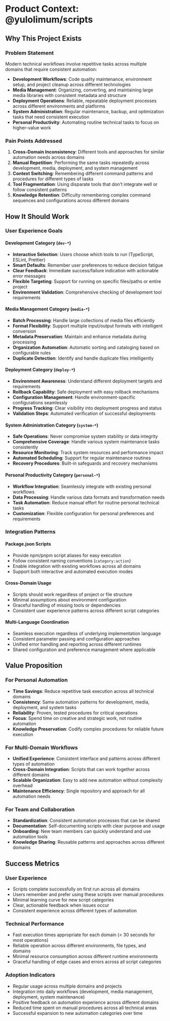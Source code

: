 # Product Context: @yulolimum/scripts

## Why This Project Exists

### Problem Statement

Modern technical workflows involve repetitive tasks across multiple domains that require consistent automation:

- **Development Workflows**: Code quality maintenance, environment setup, and project cleanup across different technologies
- **Media Management**: Organizing, converting, and maintaining large media libraries with consistent metadata and structure
- **Deployment Operations**: Reliable, repeatable deployment processes across different environments and platforms
- **System Administration**: Regular maintenance, backup, and optimization tasks that need consistent execution
- **Personal Productivity**: Automating routine technical tasks to focus on higher-value work

### Pain Points Addressed

1. **Cross-Domain Inconsistency**: Different tools and approaches for similar automation needs across domains
2. **Manual Repetition**: Performing the same tasks repeatedly across development, media, deployment, and system management
3. **Context Switching**: Remembering different command patterns and procedures for different types of tasks
4. **Tool Fragmentation**: Using disparate tools that don't integrate well or follow consistent patterns
5. **Knowledge Retention**: Difficulty remembering complex command sequences and configurations across different domains

## How It Should Work

### User Experience Goals

#### Development Category (`dev-*`)
- **Interactive Selection**: Users choose which tools to run (TypeScript, ESLint, Prettier)
- **Smart Defaults**: Remember user preferences to reduce decision fatigue
- **Clear Feedback**: Immediate success/failure indication with actionable error messages
- **Flexible Targeting**: Support for running on specific files/paths or entire project
- **Environment Validation**: Comprehensive checking of development tool requirements

#### Media Management Category (`media-*`)
- **Batch Processing**: Handle large collections of media files efficiently
- **Format Flexibility**: Support multiple input/output formats with intelligent conversion
- **Metadata Preservation**: Maintain and enhance metadata during processing
- **Organization Automation**: Automatic sorting and cataloging based on configurable rules
- **Duplicate Detection**: Identify and handle duplicate files intelligently

#### Deployment Category (`deploy-*`)
- **Environment Awareness**: Understand different deployment targets and requirements
- **Rollback Capability**: Safe deployment with easy rollback mechanisms
- **Configuration Management**: Handle environment-specific configurations seamlessly
- **Progress Tracking**: Clear visibility into deployment progress and status
- **Validation Steps**: Automated verification of successful deployments

#### System Administration Category (`system-*`)
- **Safe Operations**: Never compromise system stability or data integrity
- **Comprehensive Coverage**: Handle various system maintenance tasks consistently
- **Resource Monitoring**: Track system resources and performance impact
- **Automated Scheduling**: Support for regular maintenance routines
- **Recovery Procedures**: Built-in safeguards and recovery mechanisms

#### Personal Productivity Category (`personal-*`)
- **Workflow Integration**: Seamlessly integrate with existing personal workflows
- **Data Processing**: Handle various data formats and transformation needs
- **Task Automation**: Reduce manual effort for routine personal technical tasks
- **Customization**: Flexible configuration for personal preferences and requirements

### Integration Patterns

#### Package.json Scripts
- Provide npm/pnpm script aliases for easy execution
- Follow consistent naming conventions (`category:action`)
- Enable integration with existing workflows across all domains
- Support both interactive and automated execution modes

#### Cross-Domain Usage
- Scripts should work regardless of project or file structure
- Minimal assumptions about environment configuration
- Graceful handling of missing tools or dependencies
- Consistent user experience patterns across different script categories

#### Multi-Language Coordination
- Seamless execution regardless of underlying implementation language
- Consistent parameter passing and configuration approaches
- Unified error handling and reporting across different runtimes
- Shared configuration and preference management where applicable

## Value Proposition

### For Personal Automation
- **Time Savings**: Reduce repetitive task execution across all technical domains
- **Consistency**: Same automation patterns for development, media, deployment, and system tasks
- **Reliability**: Proven, tested procedures for critical operations
- **Focus**: Spend time on creative and strategic work, not routine automation
- **Knowledge Preservation**: Codify complex procedures for reliable future execution

### For Multi-Domain Workflows
- **Unified Experience**: Consistent interface and patterns across different types of automation
- **Cross-Domain Integration**: Scripts that can work together across different domains
- **Scalable Organization**: Easy to add new automation without complexity overhead
- **Maintenance Efficiency**: Single repository and approach for all automation needs

### For Team and Collaboration
- **Standardization**: Consistent automation processes that can be shared
- **Documentation**: Self-documenting scripts with clear purpose and usage
- **Onboarding**: New team members can quickly understand and use automation tools
- **Knowledge Sharing**: Reusable patterns and approaches across different domains

## Success Metrics

### User Experience
- Scripts complete successfully on first run across all domains
- Users remember and prefer using these scripts over manual procedures
- Minimal learning curve for new script categories
- Clear, actionable feedback when issues occur
- Consistent experience across different types of automation

### Technical Performance
- Fast execution times appropriate for each domain (< 30 seconds for most operations)
- Reliable operation across different environments, file types, and domains
- Minimal resource consumption across different runtime environments
- Graceful handling of edge cases and errors across all script categories

### Adoption Indicators
- Regular usage across multiple domains and projects
- Integration into daily workflows (development, media management, deployment, system maintenance)
- Positive feedback on automation experience across different domains
- Reduced time spent on manual procedures across all technical areas
- Successful expansion to new automation categories over time
